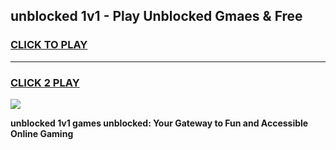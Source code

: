 
## unblocked 1v1 - Play Unblocked Gmaes & Free
<h3>
<a href="https://news.freeplayer.one?title=unblocked_1v1&ref=16F">CLICK TO PLAY</a></h3>
<hr>

<h3>
<a href="https://news.freeplayer.one?title=unblocked_1v1&ref=16F">CLICK 2 PLAY</a>
  
</h3>

<a href="https://news.freeplayer.one?title=unblocked_1v1&ref=16F/"><img src="https://clearcache.store/games.png"></a>


**unblocked 1v1 games unblocked: Your Gateway to Fun and Accessible Online Gaming**
